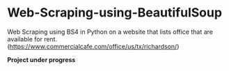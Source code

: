 # Web-Scraping-using-BeautifulSoup
Web Scraping using BS4 in Python on a website that lists office that are available for rent. (https://www.commercialcafe.com/office/us/tx/richardson/)

**Project under progress**
